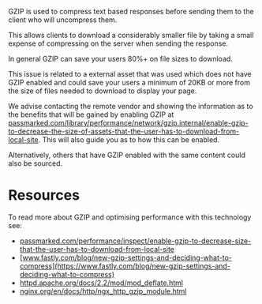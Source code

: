 GZIP is used to compress text based responses before sending them to the client who will uncompress them.

This allows clients to download a considerably smaller file by taking a small expense of compressing on the server when sending the response.

In general GZIP can save your users 80%+ on file sizes to download.

This issue is related to a external asset that was used which does not have GZIP enabled and could save your users a minimum of 20KB or more from the size of files needed to download to display your page.

We advise contacting the remote vendor and showing the information as to the benefits that will be gained by enabling GZIP at [passmarked.com/library/performance/network/gzip.internal/enable-gzip-to-decrease-the-size-of-assets-that-the-user-has-to-download-from-local-site](https://passmarked.com/library/performance/network/gzip.internal). This will also guide you as to how this can be enabled.

Alternatively, others that have GZIP enabled with the same content could also be sourced. 

# Resources

To read more about GZIP and optimising performance with this technology see:

* [passmarked.com/performance/inspect/enable-gzip-to-decrease-size-that-the-user-has-to-download-from-local-site](http://passmarked.com/performance/inspect/enable-gzip-to-decrease-size-that-the-user-has-to-download-from-local-site) 
* [www.fastly.com/blog/new-gzip-settings-and-deciding-what-to-compress](https://www.fastly.com/blog/new-gzip-settings-and-deciding-what-to-compress)
* [httpd.apache.org/docs/2.2/mod/mod_deflate.html](http://httpd.apache.org/docs/2.2/mod/mod_deflate.html)
* [nginx.org/en/docs/http/ngx_http_gzip_module.html](http://nginx.org/en/docs/http/ngx_http_gzip_module.html)

